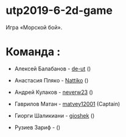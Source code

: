 # utp2019-6-2d-game

Игра «Морской бой».

# Команда : 


- Алексей Балабанов - [de-ut](https://github.com/de-ut)         ()

- Анастасия Пляко   - [Nattiko](https://github.com/Nattiko)        ()

- Андрей Кулаков    - [neverw23](https://github.com/neverw23)    ()
  
- Гаврилов Матан    - [matvey12001](https://github.com/matvey12001) (Captain)

- Гиорги Шаликиани  - [gioshek](https://github.com/gioshek)     ()

- Рузиев Зариф      - []() ()
